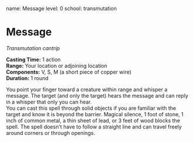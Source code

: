 name: Message
level: 0
school: transmutation

# Message 
_Transmutation cantrip_ 

**Casting Time:** 1 action    
**Range:** Your location or adjoining location  
**Components:** V, S, M (a short piece of copper wire)    
**Duration:** 1 round 

You point your finger toward a creature within range and whisper a message. The target (and only the target) hears the message and can reply in a whisper that only you can hear.    
You can cast this spell through solid objects if you are familiar with the target and know it is beyond the barrier. Magical silence, 1 foot of stone, 1 inch of common metal, a thin sheet of lead, or 3 feet of wood blocks the spell. The spell doesn't have to follow a straight line and can travel freely around corners or through openings. 